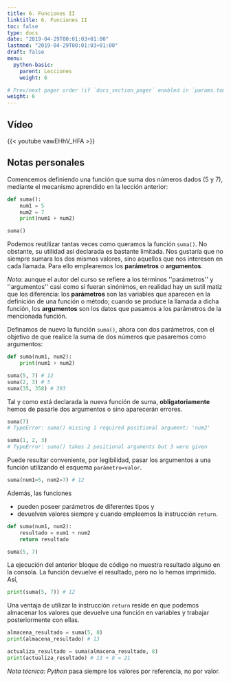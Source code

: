 ```yaml
---
title: 6. Funciones II
linktitle: 6. Funciones II
toc: false
type: docs
date: "2019-04-29T00:01:03+01:00"
lastmod: "2019-04-29T00:01:03+01:00"
draft: false
menu:
  python-basic:
    parent: Lecciones
    weight: 6

# Prev/next pager order (if `docs_section_pager` enabled in `params.toml`)
weight: 6
---
```


## Vídeo

{{< youtube vawEHhV_HFA >}}

## Notas personales

Comencemos definiendo una función que suma dos números dados (5 y 7), mediante el mecanismo aprendido en la lección anterior:

```python
def suma():
    num1 = 5
    num2 = 7
    print(num1 + num2)

suma()
```

Podemos reutilizar tantas veces como queramos la función `suma()`. No obstante, su utilidad así declarada es bastante limitada. Nos gustaría que no siempre sumara los dos mismos valores, sino aquellos que nos interesen en cada llamada. Para ello emplearemos los **parámetros** o **argumentos**.

*Nota*: aunque el autor del curso se refiere a los términos ''parámetros'' y ''argumentos'' casi como si fueran sinónimos, en realidad hay un sutil matiz que los diferencia: los **parámetros** son las variables que aparecen en la definición de una función o método; cuando se produce la llamada a dicha función, los **argumentos** son los datos que pasamos a los parámetros de la mencionada función.

Definamos de nuevo la función `suma()`, ahora con dos parámetros, con el objetivo de que realice la suma de dos números que pasaremos como argumentos:

```python
def suma(num1, num2):
    print(num1 + num2)

suma(5, 7) # 12
suma(2, 3) # 5
suma(35, 358) # 393
```

Tal y como está declarada la nueva función de suma, **obligatoriamente** hemos de pasarle dos argumentos o sino aparecerán errores.

```python
suma(7)
# TypeError: suma() missing 1 required positional argument: 'num2'
```

```python
suma(1, 2, 3)
# TypeError: suma() takes 2 positional arguments but 3 were given
```

Puede resultar conveniente, por legibilidad, pasar los argumentos a una función utilizando el esquema `parámetro=valor`.

```python
suma(num1=5, num2=7) # 12
```

Además, las funciones

- pueden poseer parámetros de diferentes tipos y
- devuelven valores siempre y cuando empleemos la instrucción `return`.

```python
def suma(num1, num2):
    resultado = num1 + num2
    return resultado

suma(5, 7)
```

La ejecución del anterior bloque de código no muestra resultado alguno en la consola. La función devuelve el resultado, pero no lo hemos imprimido. Así,

```python
print(suma(5, 7)) # 12
```

Una ventaja de utilizar la instrucción `return` reside en que podemos almacenar los valores que devuelve una función en variables y trabajar posteriormente con ellas.

```python
almacena_resultado = suma(5, 8)
print(almacena_resultado) # 13

actualiza_resultado = suma(almacena_resultado, 8)
print(actualiza_resultado) # 13 + 8 = 21
```

*Nota técnica*: *Python* pasa siempre los valores por referencia, no por valor.
